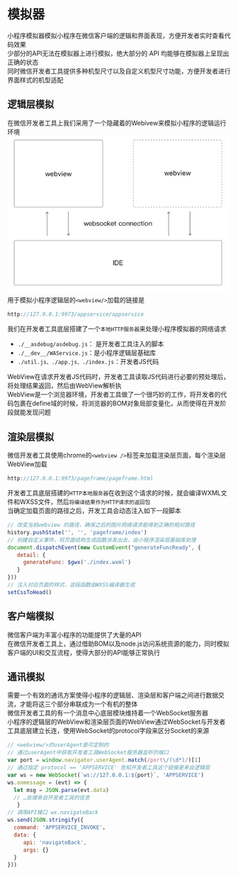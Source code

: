 # 模拟器

小程序模拟器模拟小程序在微信客户端的逻辑和界面表现，方便开发者实时查看代码效果  
少部分的API无法在模拟器上进行模拟，绝大部分的 API 均能够在模拟器上呈现出正确的状态  
同时微信开发者工具提供多种机型尺寸以及自定义机型尺寸功能，方便开发者进行界面样式的机型适配  

## 逻辑层模拟

在微信开发者工具上我们采用了一个隐藏着的Webivew来模拟小程序的逻辑运行环境  
![Alt text](./image/image-5.png)  
用于模拟小程序逻辑层的`<webview/>`加载的链接是  

```js
http://127.0.0.1:9973/appservice/appservice
```

我们在开发者工具底层搭建了一个`本地HTTP服务器`来处理小程序模拟器的网络请求  

* `./__asdebug/asdebug.js`： 是开发者工具注入的脚本
* `./__dev__/WAService.js`：是小程序逻辑层基础库
* `./util.js、./app.js、./index.js`：开发者JS代码

WebView在请求开发者JS代码时，开发者工具读取JS代码进行必要的预处理后，将处理结果返回，然后由WebView解析执  
WebView是一个浏览器环境，开发者工具做了一个很巧妙的工作，将开发者的代码包裹在define域的时候，将浏览器的BOM对象局部变量化，从而使得在开发阶段就能发现问题  

## 渲染层模拟

微信开发者工具使用chrome的`<webview />`标签来加载渲染层页面，每个渲染层WebView加载  

```js
http://127.0.0.1:9973/pageframe/pageframe.html
```

开发者工具底层搭建的`HTTP本地服务器`在收到这个请求的时候，就会编译WXML文件和WXSS文件，然后`将编译结果作为HTTP请求的返回包`  
当确定加载页面的路径之后，开发工具会动态注入如下一段脚本  

```js
// 改变当前webview 的路径，确保之后的图片网络请求能得到正确的相对路径
history.pushState('', '', 'pageframe/index')
// 创建自定义事件，将页面结构生成函数派发出去，由小程序渲染层基础库处理
document.dispatchEvent(new CustomEvent("generateFuncReady", {
   detail: {
     generateFunc: $gwx('./index.wxml')
   }
}))
// 注入对应页面的样式，这段函数由WXSS编译器生成
setCssToHead()
```

## 客户端模拟

微信客户端为丰富小程序的功能提供了大量的API  
在微信开发者工具上，通过借助BOM以及node.js访问系统资源的能力，同时模拟客户端的UI和交互流程，使得大部分的API能够正常执行  

## 通讯模拟

需要一个有效的通讯方案使得小程序的逻辑层、渲染层和客户端之间进行数据交流，才能将这三个部分串联成为一个有机的整体  
微信开发者工具的有一个消息中心底层模块维持着一个WebSocket服务器  
小程序的逻辑层的WebView和渲染层页面的WebView通过WebSocket与开发者工具底层建立长连，使用WebSocket的protocol字段来区分Socket的来源  

```js
// <webview/>的userAgent是可定制的
// 通过userAgent中获取开发者工具WebSocket服务器监听的端口
var port = window.navigator.userAgent.match(/port\/(\d*)/)[1]
// 通过指定 protocol == 'APPSERVICE' 告知开发者工具这个链接是来自逻辑层
var ws = new WebSocket(`ws://127.0.0.1:${port}`, 'APPSERVICE')
ws.onmessage = (evt) => {
  let msg = JSON.parse(evt.data)
  // …处理来自开发者工具的信息
   }
// 调用API接口 wx.navigateBack
ws.send(JSON.stringify({
  command: 'APPSERVICE_INVOKE'，
  data: {
     api: 'navigateBack',
     args: {}
  }
}))
```
